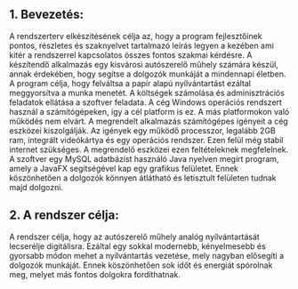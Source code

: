 ## 1. **Bevezetés:**

A rendszerterv elkészítésének célja az, hogy a program fejlesztőinek pontos, részletes és szaknyelvet tartalmazó leírás legyen a kezében ami kitér a rendszerrel kapcsolatos összes fontos szakmai kérdésre. A készítendő alkalmazás egy kisvárosi autószerelő műhely számára készül, annak érdekében, hogy segítse a dolgozók munkáját a mindennapi életben. A program célja, hogy felváltsa a papír alapú nyílvántartást ezáltal meggyorsítva a munka menetét. A költségek számolása és adminisztrációs feladatok ellátása a szoftver feladata. A cég Windows operációs rendszert használ a számítógépeken, így a cél platform is ez. A más platformokon való működés nem elvárt. A megrendelt alkalmazás számítógépes igényeit a cég eszközei kiszolgálják. Az igények egy működő processzor, legalább 2GB ram, integrált videókártya és egy operációs rendszer. Ezen felül még stabil internet szükséges. A megrendelő eszközei ezen feltételeknek megfelelnek.
A szoftver egy MySQL adatbázist használó Java nyelven megírt program, amely a JavaFX segítségével kap egy grafikus felületet. Ennek köszönhetően a dolgozók könnyen átlátható és letisztult felületen tudnak majd dolgozni.

## 2. **A rendszer célja:**

A rendszer célja, hogy az autószerelő műhely analóg nyílvántartását lecserélje digitálisra. Ezáltal egy sokkal modernebb, kényelmesebb és gyorsabb módon mehet a nyílvántartás vezetése, mely nagyban elősegíti a dolgozók munkáját. Ennek köszönhetően sok időt és energiát spórolnak meg, melyet más fontos dolgokra fordíthatnak.